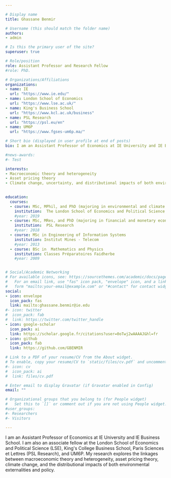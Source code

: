 ```yaml
---

# Display name
title: Ghassane Benmir

# Username (this should match the folder name)
authors:
- admin

# Is this the primary user of the site?
superuser: true

# Role/position
role: Assistant Professor and Research Fellow
#role: PhD.

# Organizations/Affiliations
organizations:
- name: IE
  url: "https://www.ie.edu/"
- name: London School of Economics
  url: "https://www.lse.ac.uk/"
- name: King's Business School
  url: "https://www.kcl.ac.uk/business"
- name: PSL Research
  url: "https://psl.eu/en"
- name: UM6P
  url: "https://www.fgses-um6p.ma/"

# Short bio (displayed in user profile at end of posts)
bio: I am an Assistant Professor of Economics at IE University and IE Business School. I am also an associate fellow at the London School of Economics and Political Science (LSE), King's College Business School, and Paris Sciences et Lettres (PSL Research). My research explores the linkages between macroeconomic theory and heterogeneity, asset pricing theory, climate change, and the distributional impacts of both environmental externalities and policy.

#news-awards: 
#- Test

interests:
- Macroeconomic theory and heterogeneity
- Asset pricing theory
- Climate change, uncertainty, and distributional impacts of both environmental externalities and policy.
 

education:
  courses:
  - course: MSc, MPhil, and PhD (majoring in environmental and climate change economics)
    institution:  The London School of Economics and Political Science 
    #year: 2019  
  - course: MSc, MRes, and PhD (majoring in financial and monetary economics)
    institution:  PSL Research 
    #year: 2018  
  - course: MSc in Engineering of Information Systems
    institution: Institut Mines - Telecom
    #year: 2013
  - course: BSc in  Mathematics and Physics
    institution: Classes Préparatoires Faidherbe
    #year: 2009


# Social/Academic Networking
# For available icons, see: https://sourcethemes.com/academic/docs/page-builder/#icons
#   For an email link, use "fas" icon pack, "envelope" icon, and a link in the
#   form "mailto:your-email@example.com" or "#contact" for contact widget.
social:
- icon: envelope
  icon_pack: fas
  link: mailto:ghassane.benmir@ie.edu
#- icon: twitter
#  icon_pack: fab
#  link: https://twitter.com/twitter_handle
- icon: google-scholar
  icon_pack: ai
  link: https://scholar.google.fr/citations?user=0oTwj2wAAAAJ&hl=fr
- icon: github
  icon_pack: fab
  link: https://github.com/GBENMIR

# Link to a PDF of your resume/CV from the About widget.
# To enable, copy your resume/CV to `static/files/cv.pdf` and uncomment the lines below.
#- icon: cv
#  icon_pack: ai
#  link: files/cv.pdf

# Enter email to display Gravatar (if Gravatar enabled in Config)
email: ""

# Organizational groups that you belong to (for People widget)
#   Set this to `[]` or comment out if you are not using People widget.
#user_groups:
#- Researchers
#- Visitors

---
```

I am an Assistant Professor of Economics at IE University and IE Business School. I am also an associate fellow at the London School of Economics and Political Science (LSE), King's College Business School, Paris Sciences et Lettres (PSL Research), and UM6P. My research explores the linkages between macroeconomic theory and heterogeneity, asset pricing theory, climate change, and the distributional impacts of both environmental externalities and policy.
